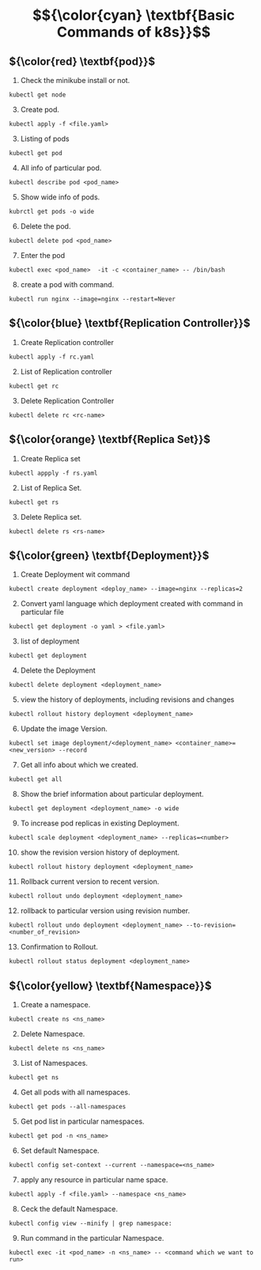 # $${\color{cyan} \textbf{Basic Commands of k8s}}$$

## ${\color{red} \textbf{pod}}$

1. Check the minikube install or not.
````
kubectl get node
````
3. Create pod.
````
kubectl apply -f <file.yaml>
````
3. Listing of pods
````
kubectl get pod
````
4. All info of particular pod.
````
kubectl describe pod <pod_name>
````
5. Show wide info of pods.
````
kubrctl get pods -o wide
````
6. Delete the pod.
````
kubectl delete pod <pod_name>
````
7. Enter the pod
````
kubectl exec <pod_name>  -it -c <container_name> -- /bin/bash
````
8. create a pod with command.
````
kubectl run nginx --image=nginx --restart=Never
````

## ${\color{blue} \textbf{Replication Controller}}$


1. Create Replication controller
````
kubectl apply -f rc.yaml
````
2. List of Replication controller
````
kubectl get rc
````
3. Delete Replication Controller
````
kubectl delete rc <rc-name>
````

## ${\color{orange} \textbf{Replica Set}}$

1. Create Replica set
````
kubectl appply -f rs.yaml
````
2. List of Replica Set.
````
kubectl get rs
````
3. Delete Replica set.
````
kubectl delete rs <rs-name>
````

## ${\color{green} \textbf{Deployment}}$

1. Create Deployment wit command
````
kubectl create deployment <deploy_name> --image=nginx --replicas=2
````
2. Convert yaml language which deployment created with command in particular file
````
kubectl get deployment -o yaml > <file.yaml>
````
3. list of deployment
````
kubectl get deployment
````
4. Delete the Deployment
````
kubectl delete deployment <deployment_name>
````
5. view the history of deployments, including revisions and changes
````
kubectl rollout history deployment <deployment_name>
````
6. Update the image Version.
````
kubectl set image deployment/<deployment_name> <container_name>=<new_version> --record
````
7. Get all info about which we created.
````
kubectl get all
````
8. Show the brief information about particular deployment.
````
kubectl get deployment <deployment_name> -o wide
````
9. To increase pod replicas in existing Deployment.
````
kubectl scale deployment <deployment_name> --replicas=<number>
````
10. show the revision version history of deployment.
````
kubectl rollout history deployment <deployment_name>
````
11. Rollback current version to recent version.
````
kubectl rollout undo deployment <deployment_name>
````
12. rollback to particular version using revision number.
````
kubectl rollout undo deployment <deployment_name> --to-revision=<number_of_revision>
````
13. Confirmation to Rollout.
````
kubectl rollout status deployment <deployment_name>
````
## ${\color{yellow} \textbf{Namespace}}$

1. Create a namespace.
````
kubectl create ns <ns_name>
````
2. Delete Namespace.
````
kubectl delete ns <ns_name>
````
3. List of Namespaces.
````
kubectl get ns
````
4. Get all pods with all namespaces.
````
kubectl get pods --all-namespaces
````
5. Get pod list in particular namespaces.
````
kubectl get pod -n <ns_name>
````
6. Set default Namespace.
````
kubectl config set-context --current --namespace=<ns_name>
````
7. apply any resource in particular name space.
````
kubectl apply -f <file.yaml> --namespace <ns_name>
````
8. Ceck the default Namespace.
````
kubectl config view --minify | grep namespace:
````
9. Run command in the particular Namespace.
````
kubectl exec -it <pod_name> -n <ns_name> -- <command which we want to run>
````
